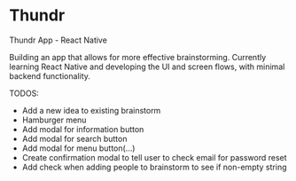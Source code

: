 # Thundr
Thundr App - React Native

Building an app that allows for more effective brainstorming. Currently learning React Native
and developing the UI and screen flows, with minimal backend functionality. 

TODOS:

- Add a new idea to existing brainstorm
- Hamburger menu
- Add modal for information button
- Add modal for search button
- Add modal for menu button(…)
- Create confirmation modal to tell user to check email for password reset
- Add check when adding people to brainstorm to see if non-empty string
